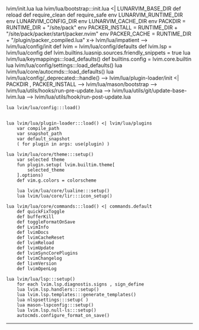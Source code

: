 lvim/init.lua
    lua lvim/lua/bootstrap:::init.lua  <| LUNARVIM_BASE_DIR
        def reload
        def require_clean
        def require_safe
        env LUNARVIM_RUNTIME_DIR
        env LUNARVIM_CONFIG_DIR
        env LUNARVIM_CACHE_DIR
        env PACKDIR = RUNTIME_DIR + "/site/pack"
        env PACKER_INSTALL = RUNTIME_DIR + "/site/pack/packer/start/packer.nvim"
        env PACKER_CACHE = RUNTIME_DIR + "/plugin/packer_compiled.lua"
        x-> lvim/lua/impatient
        --> lvim/lua/config/init
            def lvim = lvim/lua/config/defaults
            def lvim.lsp = lvim/lua/config
            def lvim.builtins.luasnip.sources.friendly_snippets = true
            lua lvim/lua/keymappings:::load_defaults()
            def builtins.config = lvim.core.builtin
            lua lvim/lua/config/settings:::load_defaults()
            lua lvim/lua/core/autocmds:::load_defaults()
            lua lvim/lua/config/_deprecated:::handle()
        --> lvim/lua/plugin-loader/init <| PACKDIR , PACKER_INSTALL
        --> lvim/lua/mason/bootstrap
        --> lvim/lua/utils/hooks/run-pre-update.lua
        --> lvim/lua/utils/git/update-base-lvim.lua
        --> lvim/lua/utils/hook/run-post-update.lua

    lua lvim/lua/config:::load()
        

    lua lvim/lua/plugin-loader:::load() <| lvim/lua/plugins 
        var compile_path 
        var snapshot_path
        var default_snapshot
        ( for plugin in args: use(plugin) )

    lua lvim/lua/core/theme:::setup()
        var selected theme
        fun plugin.setup( lvim.builtim.theme[
            selected_theme
        ].options)
        def vim.g.colors = colorscheme
        
        lua lvim/lua/core/lualine:::setup()
        lua lvim/lua/core/lir:::icon_setup()
    
    lua lvim/lua/core/commands:::load() <| commands.default 
        def quickFixToggle 
        def bufferKill
        def toggleFormatOnSave
        def LvimInfo
        def lvimDocs
        def lvimCacheReset
        def lvimReload
        def lvimUpdate
        def lvimSyncCorePlugins
        def lvimChangelog
        def livmVersion
        def lvimOpenLog
        
    lua lvim/lua/lsp:::setup()
        for each lvim.lsp.diagnostis.signs , sign_define
        lua lvim.lsp.handlers:::setup()
        lua lvim.lsp.templates:::generate_templates()
        lua nlspsettings:::setup( )
        lua mason-lspconfig:::setup()
        lua lvim.lsp.null-ls:::setup()
        autocmds.configure_format_on_save()
 

___


